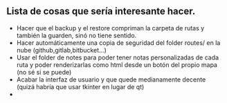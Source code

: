 ## Lista de cosas que sería interesante hacer.

- Hacer que el backup y el restore compriman la carpeta de rutas y también la guarden, sinó no tiene sentido.
- Hacer automáticamente una copia de seguridad del folder routes/ en la nube (github,gitlab,bitbucket...)
- Usar el folder de notes para poder tener notas personalizadas de cada ruta y poder renderizarlas como html desde un botón del propio mapa (no sé si se puede)
- Acabar la interfaz de usuario y que quede medianamente decente (quizá habría que usar tkinter en lugar de qt)
- 